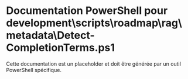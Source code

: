 # Documentation PowerShell pour development\scripts\roadmap\rag\metadata\Detect-CompletionTerms.ps1

Cette documentation est un placeholder et doit être générée par un outil PowerShell spécifique.
